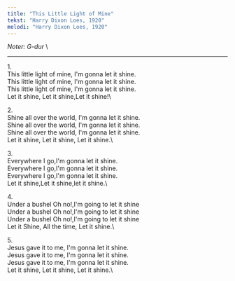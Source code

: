 ```yaml
---
title: "This Little Light of Mine"
tekst: "Harry Dixon Loes, 1920"
melodi: "Harry Dixon Loes, 1920"
---
```

*Noter: G-dur* \

***

1\.\
This little light of mine, I'm gonna let it shine.\
This little light of mine, I'm gonna let it shine.\
This little light of mine, I'm gonna let it shine.\
Let it shine, Let it shine,Let it shine!\

2\.\
Shine all over the world, I'm gonna let it shine.\
Shine all over the world, I'm gonna let it shine.\
Shine all over the world, I'm gonna let it shine.\
Let it shine, Let it shine, Let it shine.\

3\.\
Everywhere I go,I'm gonna let it shine.\
Everywhere I go,I'm gonna let it shine.\
Everywhere I go,I'm gonna let it shine.\
Let it shine,Let it shine,let it shine.\

4\.\
Under a bushel Oh no!,I'm going to let it shine\
Under a bushel Oh no!,I'm going to let it shine\
Under a bushel Oh no!,I'm going to let it shine\
Let it Shine, All the time, Let it shine.\

5\.\
Jesus gave it to me, I'm gonna let it shine.\
Jesus gave it to me, I'm gonna let it shine.\
Jesus gave it to me, I'm gonna let it shine.\
Let it shine, Let it shine, Let it shine.\
